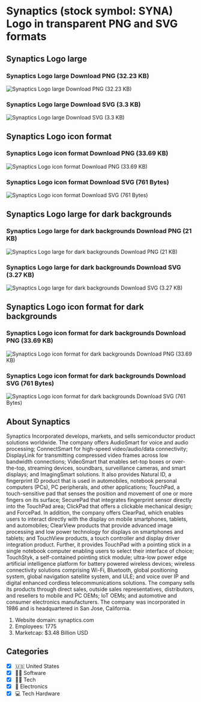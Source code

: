 # Synaptics (stock symbol: SYNA) Logo in transparent PNG and SVG formats

## Synaptics Logo large

### Synaptics Logo large Download PNG (32.23 KB)

![Synaptics Logo large Download PNG (32.23 KB)](/img/orig/SYNA_BIG-2cc531bb.png)

### Synaptics Logo large Download SVG (3.3 KB)

![Synaptics Logo large Download SVG (3.3 KB)](/img/orig/SYNA_BIG-c26a3dab.svg)

## Synaptics Logo icon format

### Synaptics Logo icon format Download PNG (33.69 KB)

![Synaptics Logo icon format Download PNG (33.69 KB)](/img/orig/SYNA-4644ccc5.png)

### Synaptics Logo icon format Download SVG (761 Bytes)

![Synaptics Logo icon format Download SVG (761 Bytes)](/img/orig/SYNA-c8034cc0.svg)

## Synaptics Logo large for dark backgrounds

### Synaptics Logo large for dark backgrounds Download PNG (21 KB)

![Synaptics Logo large for dark backgrounds Download PNG (21 KB)](/img/orig/SYNA_BIG.D-f77ecf49.png)

### Synaptics Logo large for dark backgrounds Download SVG (3.27 KB)

![Synaptics Logo large for dark backgrounds Download SVG (3.27 KB)](/img/orig/SYNA_BIG.D-2a6425a8.svg)

## Synaptics Logo icon format for dark backgrounds

### Synaptics Logo icon format for dark backgrounds Download PNG (33.69 KB)

![Synaptics Logo icon format for dark backgrounds Download PNG (33.69 KB)](/img/orig/SYNA.D-b7114709.png)

### Synaptics Logo icon format for dark backgrounds Download SVG (761 Bytes)

![Synaptics Logo icon format for dark backgrounds Download SVG (761 Bytes)](/img/orig/SYNA.D-e243377b.svg)

## About Synaptics

Synaptics Incorporated develops, markets, and sells semiconductor product solutions worldwide. The company offers AudioSmart for voice and audio processing; ConnectSmart for high-speed video/audio/data connectivity; DisplayLink for transmitting compressed video frames across low bandwidth connections; VideoSmart that enables set-top boxes or over-the-top, streaming devices, soundbars, surveillance cameras, and smart displays; and ImagingSmart solutions. It also provides Natural ID, a fingerprint ID product that is used in automobiles, notebook personal computers (PCs), PC peripherals, and other applications; TouchPad, a touch-sensitive pad that senses the position and movement of one or more fingers on its surface; SecurePad that integrates fingerprint sensor directly into the TouchPad area; ClickPad that offers a clickable mechanical design; and ForcePad. In addition, the company offers ClearPad, which enables users to interact directly with the display on mobile smartphones, tablets, and automobiles; ClearView products that provide advanced image processing and low power technology for displays on smartphones and tablets; and TouchView products, a touch controller and display driver integration product. Further, it provides TouchPad with a pointing stick in a single notebook computer enabling users to select their interface of choice; TouchStyk, a self-contained pointing stick module; ultra-low power edge artificial intelligence platform for battery powered wireless devices; wireless connectivity solutions comprising Wi-Fi, Bluetooth, global positioning system, global navigation satellite system, and ULE; and voice over IP and digital enhanced cordless telecommunications solutions. The company sells its products through direct sales, outside sales representatives, distributors, and resellers to mobile and PC OEMs; IoT OEMs; and automotive and consumer electronics manufacturers. The company was incorporated in 1986 and is headquartered in San Jose, California.

1. Website domain: synaptics.com
2. Employees: 1775
3. Marketcap: $3.48 Billion USD


## Categories
- [x] 🇺🇸 United States
- [x] 👨‍💻 Software
- [x] 👩‍💻 Tech
- [x] 🔌 Electronics
- [x] 💻 Tech Hardware

